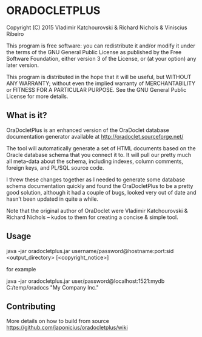 ORADOCLETPLUS
=============
Copyright (C) 2015  Vladimir Katchourovski & Richard Nichols & Viniscius Ribeiro

This program is free software: you can redistribute it and/or modify
it under the terms of the GNU General Public License as published by
the Free Software Foundation, either version 3 of the License, or
(at your option) any later version.

This program is distributed in the hope that it will be useful,
but WITHOUT ANY WARRANTY; without even the implied warranty of
MERCHANTABILITY or FITNESS FOR A PARTICULAR PURPOSE.  See the
GNU General Public License for more details.

What is it?
-----------

OraDocletPlus is an enhanced version of the OraDoclet database documentation generator available at http://oradoclet.sourceforge.net/

The tool will automatically generate a set of HTML documents based on the Oracle database schema that you connect it to. It will pull our pretty much all meta-data about the schema, including indexes, column comments, foreign keys, and PL/SQL source code.

I threw these changes together as I needed to generate some database schema documentation quickly and found the OraDocletPlus to be a pretty good solution, although it had a couple of bugs, looked very out of date and hasn’t been updated in quite a while.

Note that the original author of OraDoclet were Vladimir Katchourovski & Richard Nichols – kudos to them for creating a concise & simple tool.

Usage
-----

java -jar oradocletplus.jar username/password@hostname:port:sid &lt;output_directory> [&lt;copyright_notice>]

for example

java -jar oradocletplus.jar user/password@localhost:1521:mydb C:/temp/oradocs "My Company Inc."

Contributing
-----
More details on how to build from source https://github.com/japonicius/oradocletplus/wiki
